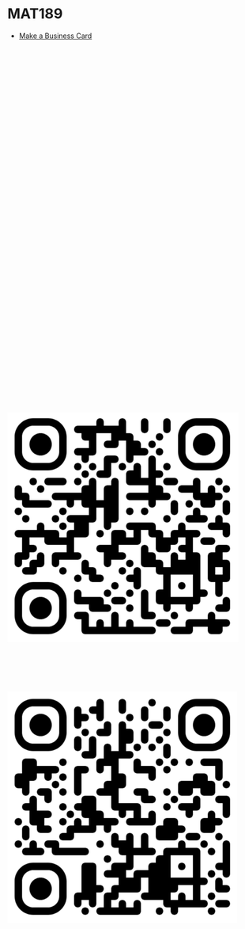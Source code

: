 # MAT189



- [Make a Business Card](assignment/Make-a-Business-Card.md)





<br/><br/><br/><br/>

<br/><br/><br/><br/>

<br/><br/><br/><br/>

<br/><br/><br/><br/>

<br/><br/><br/><br/>

<br/><br/><br/><br/>

<br/><br/><br/><br/>

<br/><br/><br/><br/>

<br/><br/><br/><br/>



<img src="image/kybr.github.io.png" alt="kybr.github.io" style="zoom:50%;" />



<br/><br/><br/><br/>



<img src="image/github.com-kybr-MAT189.png" style="zoom:50%;" />
